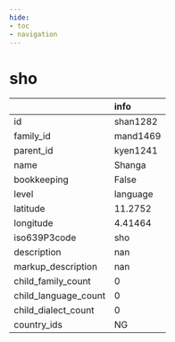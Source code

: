 ```yaml
---
hide:
- toc
- navigation
---
```

# sho
|                      | info     |
|:---------------------|:---------|
| id                   | shan1282 |
| family_id            | mand1469 |
| parent_id            | kyen1241 |
| name                 | Shanga   |
| bookkeeping          | False    |
| level                | language |
| latitude             | 11.2752  |
| longitude            | 4.41464  |
| iso639P3code         | sho      |
| description          | nan      |
| markup_description   | nan      |
| child_family_count   | 0        |
| child_language_count | 0        |
| child_dialect_count  | 0        |
| country_ids          | NG       |